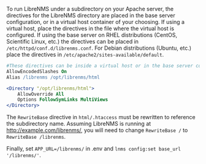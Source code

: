 To run LibreNMS under a subdirectory on your Apache server, the
directives for the LibreNMS directory are placed in the base server
configuration, or in a virtual host container of your choosing. If
using a virtual host, place the directives in the file where the
virtual host is configured. If using the base server on RHEL
distributions (CentOS, Scientific Linux, etc.) the directives can be
placed in `/etc/httpd/conf.d/librenms.conf`. For Debian distributions
(Ubuntu, etc.) place the directives in
`/etc/apache2/sites-available/default`.

```apache
#These directives can be inside a virtual host or in the base server configuration
AllowEncodedSlashes On
Alias /librenms /opt/librenms/html

<Directory "/opt/librenms/html">
    AllowOverride All
    Options FollowSymLinks MultiViews
</Directory>
```

The `RewriteBase` directive in `html/.htaccess` must be rewritten to
reference the subdirectory name. Assuming LibreNMS is running at
<http://example.com/librenms/>, you will need to change `RewriteBase /`
to `RewriteBase /librenms`.

Finally, set `APP_URL=/librenms/` in .env and `lnms config:set base_url '/librenms/'`.
